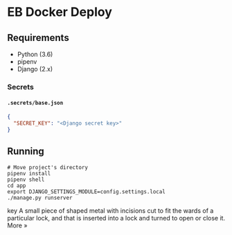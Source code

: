 # EB Docker Deploy

## Requirements

- Python (3.6)
- pipenv
- Django (2.x)

### Secrets

#### `.secrets/base.json`

```json
{
  "SECRET_KEY": "<Django secret key>"
}
```

## Running

```
# Move project's directory
pipenv install
pipenv shell
cd app
export DJANGO_SETTINGS_MODULE=config.settings.local
./manage.py runserver
```
key
A small piece of shaped metal with incisions cut to fit the wards of a particular lock, and that is inserted into a lock and turned to open or close it.
More »

